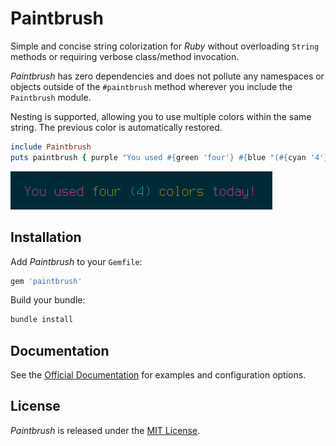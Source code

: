 # Paintbrush

Simple and concise string colorization for _Ruby_ without overloading `String` methods or requiring verbose class/method invocation.

_Paintbrush_ has zero dependencies and does not pollute any namespaces or objects outside of the `#paintbrush` method wherever you include the `Paintbrush` module.

Nesting is supported, allowing you to use multiple colors within the same string. The previous color is automatically restored.

```ruby
include Paintbrush
puts paintbrush { purple "You used #{green 'four'} #{blue "(#{cyan '4'})"} #{yellow 'colors'} today!" }
```
![example](doc/example.png "Example")

## Installation

Add _Paintbrush_ to your `Gemfile`:

```ruby
gem 'paintbrush'
```

Build your bundle:

```ruby
bundle install
```

## Documentation

See the [Official Documentation](https://docs.bob.frl/paintbrush) for examples and configuration options.

## License

_Paintbrush_ is released under the [MIT License](https://opensource.org/license/mit/).
